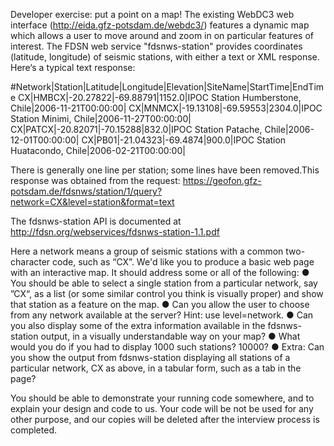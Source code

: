 Developer exercise: put a point on a map!
The existing WebDC3 web interface (http://eida.gfz-potsdam.de/webdc3/) features a dynamic map which allows a user to move around and zoom in on particular features of interest. 
The FDSN web service "fdsnws-station" provides coordinates (latitude, longitude) of seismic stations, with either a text or XML response. Here‘s a typical text response:

#Network|Station|Latitude|Longitude|Elevation|SiteName|StartTime|EndTime 
CX|HMBCX|-20.27822|-69.88791|1152.0|IPOC Station Humberstone, Chile|2006-11-21T00:00:00| 
CX|MNMCX|-19.13108|-69.59553|2304.0|IPOC Station Minimi, Chile|2006-11-27T00:00:00| 
CX|PATCX|-20.82071|-70.15288|832.0|IPOC Station Patache, Chile|2006-12-01T00:00:00| 
CX|PB01|-21.04323|-69.4874|900.0|IPOC Station Huatacondo, Chile|2006-02-21T00:00:00|

There is generally one line per station; some lines have been removed.This response was obtained from the request:
https://geofon.gfz-potsdam.de/fdsnws/station/1/query?network=CX&level=station&format=text 

The fdsnws-station API is documented at http://fdsn.org/webservices/fdsnws-station-1.1.pdf

Here a network means a group of seismic stations with a common two-character code, such as “CX”. We'd like you to produce a basic web page with an interactive map. 
It should address some or all of the following:
● You should be able to select a single station from a particular network, say ”CX“, as a list (or some similar control you think is visually proper) and show that station as a feature on the map.
● Can you allow the user to choose from any network available at the server? Hint: use level=network.
● Can you also display some of the extra information available in the fdsnws-station output, in a visually understandable way on your map?
● What would you do if you had to display 1000 such stations? 10000?
● Extra: Can you show the output from fdsnws-station displaying all stations of a particular network, CX as above, in a tabular form, such as a tab in the page?

You should be able to demonstrate your running code somewhere, and to explain your design and code to us.
Your code will be not be used for any other purpose, and our copies will be deleted after the interview process is completed.
    
